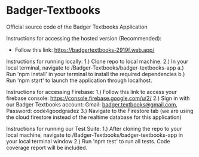# Badger-Textbooks
Official source code of the Badger Textbooks Application

Instructions for accessing the hosted version (Recommended):
 - Follow this link: https://badgertextbooks-2919f.web.app/

Instructions for running locally:
1.) Clone repo to local machine.
2.) In your local terminal, navigate to /Badger-Textbooks/badger-textbooks-app
  a.) Run 'npm install' in your terminal to install the required dependencies
  b.) Run 'npm start' to launch the application through localhost.

Instructions for accessing Firebase:
1.) Follow this link to access your firebase console: https://console.firebase.google.com/u/2/
2.) Sign in with our Badger Textbooks account: Gmail: badger.textbooks@gmail.com, Password: code4goodgradez
3.) Navigate to the Firestore tab (we are using the cloud firestore instead of the realtime database for this application)

Instructions for running our Test Suite:
1.) After cloning the repo to your local machine, navigate to /Badger-Textbooks/badger-textbooks-app in your local terminal window
2.) Run 'npm test' to run all tests. Code coverage report will be included.
